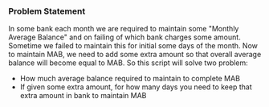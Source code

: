 ### Problem Statement
In some bank each month we are required to maintain some "Monthly Average Balance" and on failing of which bank charges some amount. Sometime we failed to maintain this for initial some days of the month. Now to maintain MAB, we need to add some extra amount so that overall average balance will become equal to MAB. 
So this script will solve two problem:

 *  How much average balance required to maintain to complete MAB
 *  If given some extra amount, for how many days you need to keep that extra amount in bank to maintain MAB
